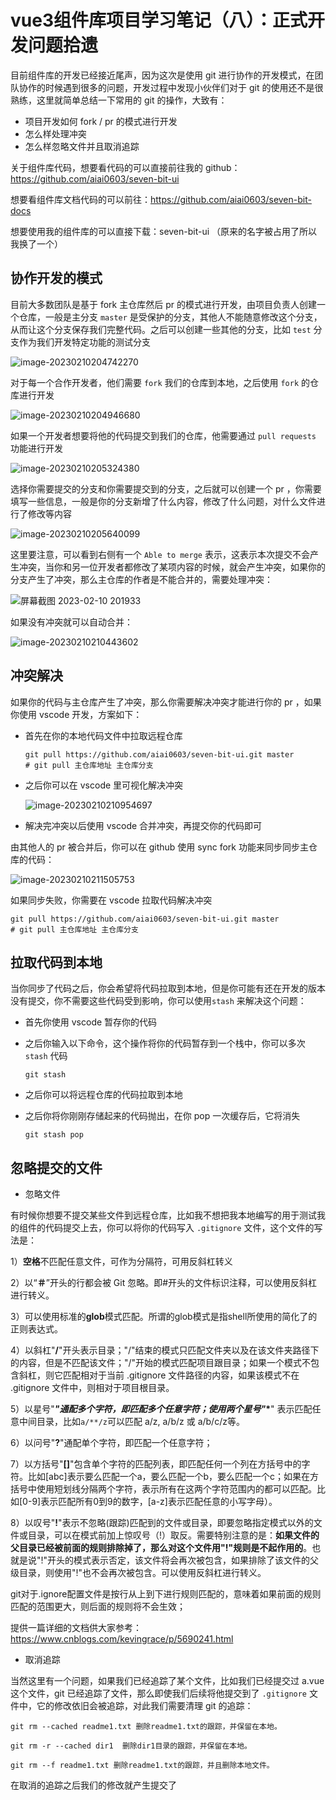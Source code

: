 # vue3组件库项目学习笔记（八）：正式开发问题拾遗

目前组件库的开发已经接近尾声，因为这次是使用 git 进行协作的开发模式，在团队协作的时候遇到很多的问题，开发过程中发现小伙伴们对于 git 的使用还不是很熟练，这里就简单总结一下常用的 git 的操作，大致有：

- 项目开发如何 fork / pr 的模式进行开发
- 怎么样处理冲突
- 怎么样忽略文件并且取消追踪

关于组件库代码，想要看代码的可以直接前往我的 github：https://github.com/aiai0603/seven-bit-ui

想要看组件库文档代码的可以前往：https://github.com/aiai0603/seven-bit-docs

想要使用我的组件库的可以直接下载：seven-bit-ui （原来的名字被占用了所以我换了一个）

## 协作开发的模式

目前大多数团队是基于 fork 主仓库然后 pr 的模式进行开发，由项目负责人创建一个仓库，一般是主分支 `master`  是受保护的分支，其他人不能随意修改这个分支，从而让这个分支保存我们完整代码。之后可以创建一些其他的分支，比如 `test` 分支作为我们开发特定功能的测试分支

![image-20230210204742270](/img/6.png)

对于每一个合作开发者，他们需要 `fork` 我们的仓库到本地，之后使用 `fork` 的仓库进行开发

![image-20230210204946680](/img/7.png)

如果一个开发者想要将他的代码提交到我们的仓库，他需要通过 `pull requests` 功能进行开发

![image-20230210205324380](/img/8.png)

选择你需要提交的分支和你需要提交到的分支，之后就可以创建一个 pr ，你需要填写一些信息，一般是你的分支新增了什么内容，修改了什么问题，对什么文件进行了修改等内容

![image-20230210205640099](/img/9.png)

这里要注意，可以看到右侧有一个 `Able to merge` 表示，这表示本次提交不会产生冲突，当你和另一位开发者都修改了某项内容的时候，就会产生冲突，如果你的分支产生了冲突，那么主仓库的作者是不能合并的，需要处理冲突：

![屏幕截图 2023-02-10 201933](/img/10.jpg)

如果没有冲突就可以自动合并：

![image-20230210210443602](/img/11.png)

## 冲突解决

如果你的代码与主仓库产生了冲突，那么你需要解决冲突才能进行你的 pr ，如果你使用 vscode 开发，方案如下：

- 首先在你的本地代码文件中拉取远程仓库

  ```shell
  git pull https://github.com/aiai0603/seven-bit-ui.git master
  # git pull 主仓库地址 主仓库分支
  ```

- 之后你可以在 vscode 里可视化解决冲突

  ![image-20230210210954697](/img/12.png)

- 解决完冲突以后使用 vscode 合并冲突，再提交你的代码即可

由其他人的 pr 被合并后，你可以在 github 使用 sync fork 功能来同步同步主仓库的代码：

![image-20230210211505753](/img/13.png)

如果同步失败，你需要在 vscode 拉取代码解决冲突

```shell
git pull https://github.com/aiai0603/seven-bit-ui.git master
# git pull 主仓库地址 主仓库分支
```

## 拉取代码到本地

当你同步了代码之后，你会希望将代码拉取到本地，但是你可能有还在开发的版本没有提交，你不需要这些代码受到影响，你可以使用`stash` 来解决这个问题：

- 首先你使用 vscode 暂存你的代码

- 之后你输入以下命令，这个操作将你的代码暂存到一个栈中，你可以多次 `stash` 代码

  ```shell
  git stash
  ```

- 之后你可以将远程仓库的代码拉取到本地

- 之后你将你刚刚存储起来的代码抛出，在你 pop 一次缓存后，它将消失

  ```shell
  git stash pop
  ```

## 忽略提交的文件

- 忽略文件

有时候你想要不提交某些文件到远程仓库，比如我不想把我本地编写的用于测试我的组件的代码提交上去，你可以将你的代码写入 `.gitignore` 文件，这个文件的写法是：

1）**空格**不匹配任意文件，可作为分隔符，可用反斜杠转义

2）以“**＃**”开头的行都会被 Git 忽略。即#开头的文件标识注释，可以使用反斜杠进行转义。

3）可以使用标准的**glob**模式匹配。所谓的glob模式是指shell所使用的简化了的正则表达式。

4）以斜杠"**/**"开头表示目录；"/"结束的模式只匹配文件夹以及在该文件夹路径下的内容，但是不匹配该文件；"/"开始的模式匹配项目跟目录；如果一个模式不包含斜杠，则它匹配相对于当前 .gitignore 文件路径的内容，如果该模式不在 .gitignore 文件中，则相对于项目根目录。

5）以星号"*****"通配多个字符，即匹配多个任意字符；使用两个星号"***\***" 表示匹配任意中间目录，比如`a/**/z`可以匹配 a/z, a/b/z 或 a/b/c/z等。

6）以问号"**?**"通配单个字符，即匹配一个任意字符；

7）以方括号"**[]**"包含单个字符的匹配列表，即匹配任何一个列在方括号中的字符。比如[abc]表示要么匹配一个a，要么匹配一个b，要么匹配一个c；如果在方括号中使用短划线分隔两个字符，表示所有在这两个字符范围内的都可以匹配。比如[0-9]表示匹配所有0到9的数字，[a-z]表示匹配任意的小写字母）。

8）以叹号"**!**"表示不忽略(跟踪)匹配到的文件或目录，即要忽略指定模式以外的文件或目录，可以在模式前加上惊叹号（!）取反。需要特别注意的是：**如果文件的父目录已经被前面的规则排除掉了，那么对这个文件用"!"规则是不起作用的**。也就是说"!"开头的模式表示否定，该文件将会再次被包含，如果排除了该文件的父级目录，则使用"!"也不会再次被包含。可以使用反斜杠进行转义。

git对于.ignore配置文件是按行从上到下进行规则匹配的，意味着如果前面的规则匹配的范围更大，则后面的规则将不会生效；

提供一篇详细的文档供大家参考：https://www.cnblogs.com/kevingrace/p/5690241.html

- 取消追踪

当然这里有一个问题，如果我们已经追踪了某个文件，比如我们已经提交过 a.vue 这个文件，git 已经追踪了文件，那么即使我们后续将他提交到了 `.gitignore` 文件中，它的修改依旧会被追踪，对此我们需要清理 git 的追踪：

```shell
git rm --cached readme1.txt 删除readme1.txt的跟踪，并保留在本地。

git rm -r --cached dir1  删除dir1目录的跟踪，并保留在本地。

git rm --f readme1.txt 删除readme1.txt的跟踪，并且删除本地文件。
```

在取消的追踪之后我们的修改就产生提交了

